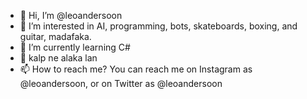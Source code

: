 - 👋 Hi, I’m @leoandersoon
- 👀 I’m interested in AI, programming, bots, skateboards, boxing, and guitar, madafaka.
- 🌱 I’m currently learning C#
- 💞️ kalp ne alaka lan
- 📫 How to reach me? You can reach me on Instagram as @leoandersoon, or on Twitter as @leoandersoon

<!---
leoandersoon/leoandersoon is a ✨ special ✨ repository because its `README.md` (this file) appears on your GitHub profile.
You can click the Preview link to take a look at your changes.
--->
